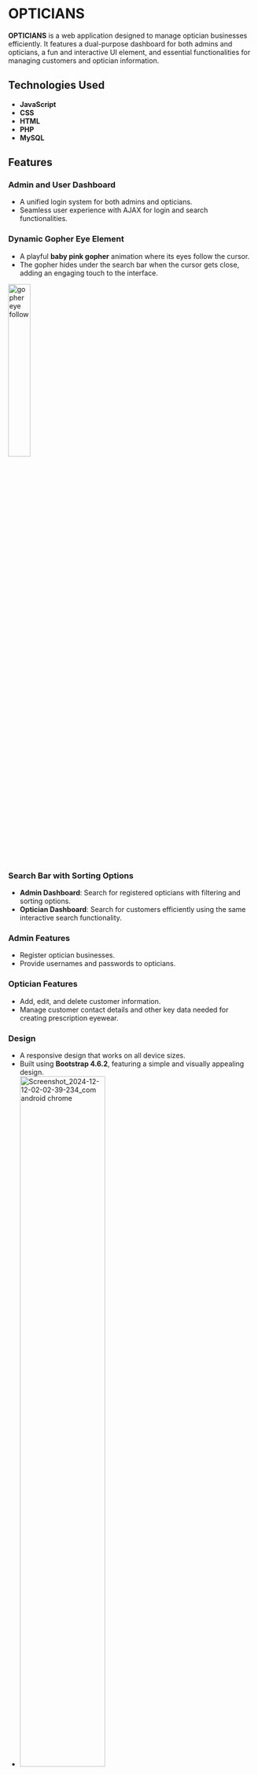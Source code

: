 # OPTICIANS

**OPTICIANS** is a web application designed to manage optician businesses efficiently. It features a dual-purpose dashboard for both admins and opticians, a fun and interactive UI element, and essential functionalities for managing customers and optician information.

## Technologies Used
- **JavaScript**
- **CSS**
- **HTML**
- **PHP**
- **MySQL**

## Features

### Admin and User Dashboard
- A unified login system for both admins and opticians.
- Seamless user experience with AJAX for login and search functionalities.

### Dynamic Gopher Eye Element
- A playful **baby pink gopher** animation where its eyes follow the cursor.
- The gopher hides under the search bar when the cursor gets close, adding an engaging touch to the interface.
<img src="https://github.com/user-attachments/assets/c8453a7c-b01b-42dc-8b6c-a38aec7ce485" width="30%" alt="gopher eye follow" />

### Search Bar with Sorting Options
- **Admin Dashboard**: Search for registered opticians with filtering and sorting options.
- **Optician Dashboard**: Search for customers efficiently using the same interactive search functionality.

### Admin Features
- Register optician businesses.
- Provide usernames and passwords to opticians.

### Optician Features
- Add, edit, and delete customer information.
- Manage customer contact details and other key data needed for creating prescription eyewear.

### Design
- A responsive design that works on all device sizes.
- Built using **Bootstrap 4.6.2**, featuring a simple and visually appealing design.
- <img src="https://github.com/user-attachments/assets/1299da99-db50-46e1-a59b-e1d2a921304a" width="60%" alt="Screenshot_2024-12-12-02-02-39-234_com android chrome" />

## How to Run
1. Clone the repository:
   ```bash
   git clone https://github.com/Param-Sinqh/opticians.git
   ```
2. Set up the database using the provided SQL file in the `db` folder.
3. Configure the database connection in `confile.php` under `config` folder.
4. Host the project locally using XAMPP, WAMP, or any suitable server environment.
5. Access the website through your browser at `http://localhost/opticians`.
6. The example business username and password are `param` and `p123`, respectively.
7. To access the admin dashboard, both the username and password are `admin`.

## Screenshots
<div style="display: flex; flex-wrap: wrap; justify-content: center;">
  <img src="https://github.com/user-attachments/assets/494eee27-ccc8-4987-97cc-6b189f1416d1" alt="Screenshot 2024-12-12 005114"/>
  <img src="https://github.com/user-attachments/assets/6ba1bef8-5afa-488b-afd1-e092671a6f0e" alt="Screenshot 2024-12-12 010359"/>
  <img src="https://github.com/user-attachments/assets/5a981698-6860-4b61-b26e-672c807fedad" alt="Screenshot 2024-12-12 010858"/>
</div>

## Contributing
1. Fork the repository.
2. Create your feature branch:
   ```bash
   git checkout -b feature/YourFeature
   ```
3. Commit your changes:
   ```bash
   git commit -m "Add your feature description"
   ```
4. Push to the branch:
   ```bash
   git push origin feature/YourFeature
   ```
5. Open a pull request.

## License
This project is licensed under the [GNU General Public License v3.0](LICENSE).

---

Enjoy managing optician businesses with ease and fun!
